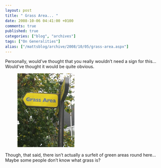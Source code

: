 ```yaml
---
layout: post
title: " Grass Area... "
date: 2008-10-06 04:41:00 +0100
comments: true
published: true
categories: ["blog", "archives"]
tags: ["On Generalities"]
alias: ["/mattsblog/archive/2008/10/05/grass-area.aspx"]
---
```

<!-- more -->

<p>Personally, would’ve thought that you really wouldn’t need a sign for this… Would’ve thought it would be quite obvious.</p>
<figure>
    <a href="/images/IMG_5056_cropped_olLOYw.jpg" mce_href="/images/IMG_5056_cropped_olLOYw.jpg">
      <img src="/images/IMG_5056_cropped_thumb_qqoIwQ.jpg" title="Grass area that way" alt="Grass area that way" mce_src="/images/IMG_5056_cropped_thumb_qqoIwQ.jpg" width="185" border="0" height="240">
  </a>
</figure>
<p>Though, that said, there isn’t actually a surfeit of green areas round here… Maybe some people don’t know what grass is?</p>
